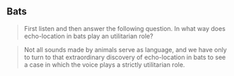## Bats
> First listen and then answer the following question.
> In what way does echo-location in bats play an utilitarian role?
 
> Not all sounds made by animals serve as language, and we have only to turn to that extraordinary
discovery of echo-location in bats to see a case in which the voice plays a strictly utilitarian role.
